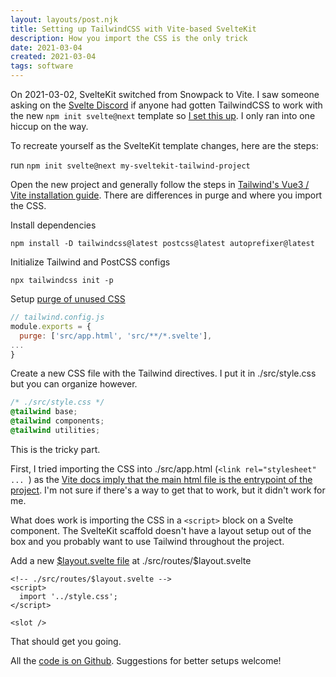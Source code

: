 ```yaml
---
layout: layouts/post.njk
title: Setting up TailwindCSS with Vite-based SvelteKit
description: How you import the CSS is the only trick
date: 2021-03-04
created: 2021-03-04
tags: software
---
```


On 2021-03-02, SvelteKit switched from Snowpack to Vite. I saw someone asking on the [Svelte Discord](https://svelte.dev/chat) if anyone had gotten TailwindCSS to work with the new `npm init svelte@next` template so [I set this up](https://github.com/mattlehrer/sveltekit-vite-tailwind). I only ran into one hiccup on the way.

To recreate yourself as the SvelteKit template changes, here are the steps:

run `npm init svelte@next my-sveltekit-tailwind-project`

Open the new project and generally follow the steps in [Tailwind's Vue3 / Vite installation guide](https://tailwindcss.com/docs/guides/vue-3-vite). There are differences in purge and where you import the CSS.

Install dependencies

`npm install -D tailwindcss@latest postcss@latest autoprefixer@latest`

Initialize Tailwind and PostCSS configs

`npx tailwindcss init -p`

Setup [purge of unused CSS](https://github.com/mattlehrer/sveltekit-vite-tailwind/blob/44e00ba80f23552424589e798a9d8437ac93d0c1/tailwind.config.cjs#L2)

```js
// tailwind.config.js
module.exports = {
  purge: ['src/app.html', 'src/**/*.svelte'],
...
}
```

Create a new CSS file with the Tailwind directives. I put it in ./src/style.css but you can organize however.

```css
/* ./src/style.css */
@tailwind base;
@tailwind components;
@tailwind utilities;
```

This is the tricky part.

First, I tried importing the CSS into ./src/app.html (`<link rel="stylesheet" ... `) as the [Vite docs imply that the main html file is the entrypoint of the project](https://vitejs.dev/guide/#index-html-and-project-root). I'm not sure if there's a way to get that to work, but it didn't work for me.

What does work is importing the CSS in a `<script>` block on a Svelte component. The SvelteKit scaffold doesn't have a layout setup out of the box and you probably want to use Tailwind throughout the project.

Add a new [\$layout.svelte file](https://github.com/mattlehrer/sveltekit-vite-tailwind/blob/main/src/routes/%24layout.svelte) at ./src/routes/$layout.svelte

```svelte
<!-- ./src/routes/$layout.svelte -->
<script>
  import '../style.css';
</script>

<slot />
```

That should get you going.

All the [code is on Github](https://github.com/mattlehrer/sveltekit-vite-tailwind). Suggestions for better setups welcome!
